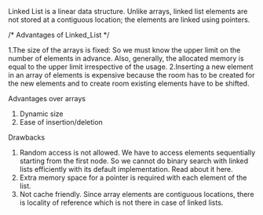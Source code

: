 Linked List is a linear data structure. Unlike arrays, linked list elements are not stored at a contiguous location; the elements are linked using pointers.

/* Advantages of Linked_List   */

1.The size of the arrays is fixed: So we must know the upper limit on the number of elements in advance. Also, generally, the allocated memory is equal to the upper limit irrespective of the usage.
2.Inserting a new element in an array of elements is expensive because the room has to be created for the new elements and to create room existing elements have to be shifted.

Advantages over arrays
1) Dynamic size
2) Ease of insertion/deletion

Drawbacks
1) Random access is not allowed. We have to access elements sequentially starting from the first node. So we cannot do binary search with linked lists efficiently with its default implementation. Read about it here.
2) Extra memory space for a pointer is required with each element of the list.
3) Not cache friendly. Since array elements are contiguous locations, there is locality of reference which is not there in case of linked lists.
